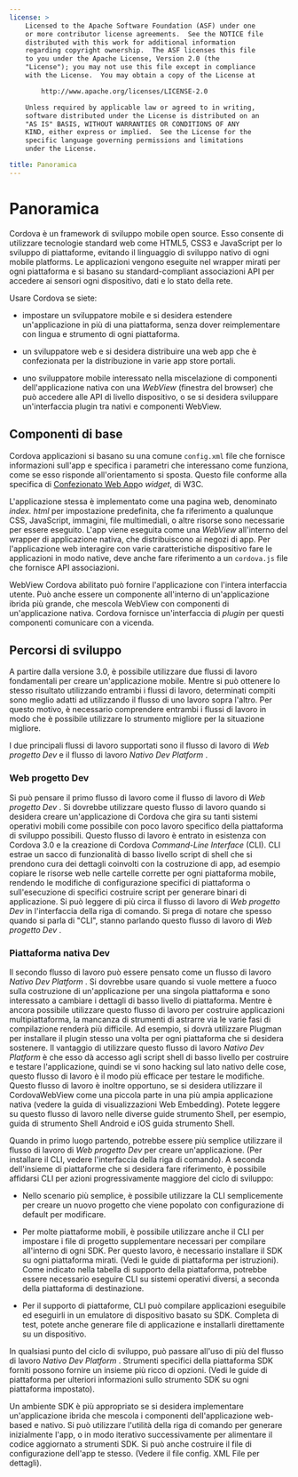 ```yaml
---
license: >
    Licensed to the Apache Software Foundation (ASF) under one
    or more contributor license agreements.  See the NOTICE file
    distributed with this work for additional information
    regarding copyright ownership.  The ASF licenses this file
    to you under the Apache License, Version 2.0 (the
    "License"); you may not use this file except in compliance
    with the License.  You may obtain a copy of the License at

        http://www.apache.org/licenses/LICENSE-2.0

    Unless required by applicable law or agreed to in writing,
    software distributed under the License is distributed on an
    "AS IS" BASIS, WITHOUT WARRANTIES OR CONDITIONS OF ANY
    KIND, either express or implied.  See the License for the
    specific language governing permissions and limitations
    under the License.

title: Panoramica
---
```


# Panoramica

Cordova è un framework di sviluppo mobile open source. Esso consente di utilizzare tecnologie standard web come HTML5, CSS3 e JavaScript per lo sviluppo di piattaforme, evitando il linguaggio di sviluppo nativo di ogni mobile platforms. Le applicazioni vengono eseguite nel wrapper mirati per ogni piattaforma e si basano su standard-compliant associazioni API per accedere ai sensori ogni dispositivo, dati e lo stato della rete.

Usare Cordova se siete:

*   impostare un sviluppatore mobile e si desidera estendere un'applicazione in più di una piattaforma, senza dover reimplementare con lingua e strumento di ogni piattaforma.

*   un sviluppatore web e si desidera distribuire una web app che è confezionata per la distribuzione in varie app store portali.

*   uno sviluppatore mobile interessato nella miscelazione di componenti dell'applicazione nativa con una *WebView* (finestra del browser) che può accedere alle API di livello dispositivo, o se si desidera sviluppare un'interfaccia plugin tra nativi e componenti WebView.

## Componenti di base

Cordova applicazioni si basano su una comune `config.xml` file che fornisce informazioni sull'app e specifica i parametri che interessano come funziona, come se esso risponde all'orientamento si sposta. Questo file conforme alla specifica di [Confezionato Web App][1]o *widget*, di W3C.

 [1]: http://www.w3.org/TR/widgets/

L'applicazione stessa è implementato come una pagina web, denominato *index. html* per impostazione predefinita, che fa riferimento a qualunque CSS, JavaScript, immagini, file multimediali, o altre risorse sono necessarie per essere eseguito. L'app viene eseguita come una *WebView* all'interno del wrapper di applicazione nativa, che distribuiscono ai negozi di app. Per l'applicazione web interagire con varie caratteristiche dispositivo fare le applicazioni in modo native, deve anche fare riferimento a un `cordova.js` file che fornisce API associazioni.

WebView Cordova abilitato può fornire l'applicazione con l'intera interfaccia utente. Può anche essere un componente all'interno di un'applicazione ibrida più grande, che mescola WebView con componenti di un'applicazione nativa. Cordova fornisce un'interfaccia di *plugin* per questi componenti comunicare con a vicenda.

## Percorsi di sviluppo

A partire dalla versione 3.0, è possibile utilizzare due flussi di lavoro fondamentali per creare un'applicazione mobile. Mentre si può ottenere lo stesso risultato utilizzando entrambi i flussi di lavoro, determinati compiti sono meglio adatti ad utilizzando il flusso di uno lavoro sopra l'altro. Per questo motivo, è necessario comprendere entrambi i flussi di lavoro in modo che è possibile utilizzare lo strumento migliore per la situazione migliore.

I due principali flussi di lavoro supportati sono il flusso di lavoro di *Web progetto Dev* e il flusso di lavoro *Nativo Dev Platform* .

### Web progetto Dev

Si può pensare il primo flusso di lavoro come il flusso di lavoro di *Web progetto Dev* . Si dovrebbe utilizzare questo flusso di lavoro quando si desidera creare un'applicazione di Cordova che gira su tanti sistemi operativi mobili come possibile con poco lavoro specifico della piattaforma di sviluppo possibili. Questo flusso di lavoro è entrato in esistenza con Cordova 3.0 e la creazione di Cordova *Command-Line Interface* (CLI). CLI estrae un sacco di funzionalità di basso livello script di shell che si prendono cura dei dettagli coinvolti con la costruzione di app, ad esempio copiare le risorse web nelle cartelle corrette per ogni piattaforma mobile, rendendo le modifiche di configurazione specifici di piattaforma o sull'esecuzione di specifici costruire script per generare binari di applicazione. Si può leggere di più circa il flusso di lavoro di *Web progetto Dev* in l'interfaccia della riga di comando. Si prega di notare che spesso quando si parla di "CLI", stanno parlando questo flusso di lavoro di *Web progetto Dev* .

### Piattaforma nativa Dev

Il secondo flusso di lavoro può essere pensato come un flusso di lavoro *Nativo Dev Platform* . Si dovrebbe usare quando si vuole mettere a fuoco sulla costruzione di un'applicazione per una singola piattaforma e sono interessato a cambiare i dettagli di basso livello di piattaforma. Mentre è ancora possibile utilizzare questo flusso di lavoro per costruire applicazioni multipiattaforma, la mancanza di strumenti di astrarre via le varie fasi di compilazione renderà più difficile. Ad esempio, si dovrà utilizzare Plugman per installare il plugin stesso una volta per ogni piattaforma che si desidera sostenere. Il vantaggio di utilizzare questo flusso di lavoro *Nativo Dev Platform* è che esso dà accesso agli script shell di basso livello per costruire e testare l'applicazione, quindi se vi sono hacking sul lato nativo delle cose, questo flusso di lavoro è il modo più efficace per testare le modifiche. Questo flusso di lavoro è inoltre opportuno, se si desidera utilizzare il CordovaWebView come una piccola parte in una più ampia applicazione nativa (vedere la guida di visualizzazioni Web Embedding). Potete leggere su questo flusso di lavoro nelle diverse guide strumento Shell, per esempio, guida di strumento Shell Android e iOS guida strumento Shell.

Quando in primo luogo partendo, potrebbe essere più semplice utilizzare il flusso di lavoro di *Web progetto Dev* per creare un'applicazione. (Per installare il CLI, vedere l'interfaccia della riga di comando). A seconda dell'insieme di piattaforme che si desidera fare riferimento, è possibile affidarsi CLI per azioni progressivamente maggiore del ciclo di sviluppo:

*   Nello scenario più semplice, è possibile utilizzare la CLI semplicemente per creare un nuovo progetto che viene popolato con configurazione di default per modificare.

*   Per molte piattaforme mobili, è possibile utilizzare anche il CLI per impostare i file di progetto supplementare necessari per compilare all'interno di ogni SDK. Per questo lavoro, è necessario installare il SDK su ogni piattaforma mirati. (Vedi le guide di piattaforma per istruzioni). Come indicato nella tabella di supporto della piattaforma, potrebbe essere necessario eseguire CLI su sistemi operativi diversi, a seconda della piattaforma di destinazione.

*   Per il supporto di piattaforme, CLI può compilare applicazioni eseguibile ed eseguirli in un emulatore di dispositivo basato su SDK. Completa di test, potete anche generare file di applicazione e installarli direttamente su un dispositivo.

In qualsiasi punto del ciclo di sviluppo, può passare all'uso di più del flusso di lavoro *Nativo Dev Platform* . Strumenti specifici della piattaforma SDK forniti possono fornire un insieme più ricco di opzioni. (Vedi le guide di piattaforma per ulteriori informazioni sullo strumento SDK su ogni piattaforma impostato).

Un ambiente SDK è più appropriato se si desidera implementare un'applicazione ibrida che mescola i componenti dell'applicazione web-based e nativo. Si può utilizzare l'utilità della riga di comando per generare inizialmente l'app, o in modo iterativo successivamente per alimentare il codice aggiornato a strumenti SDK. Si può anche costruire il file di configurazione dell'app te stesso. (Vedere il file config. XML File per dettagli).